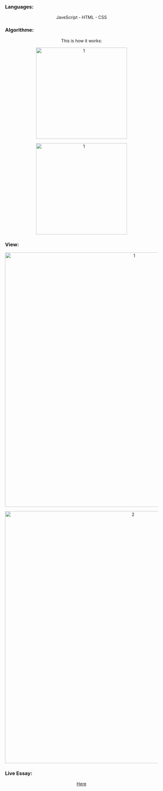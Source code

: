 <h3 align="left">Languages:</h3>
<div align="center">
   <p align="center">JaveScript - HTML - CSS</p>
</div>
<h3 align="left">Algorithme:</h3>
<div align="center">
   <p align="center">This is how it works:</p>
   <p align="center"><img width="300" alt="1" src="https://user-images.githubusercontent.com/74218805/185804024-42bf15a7-8d4f-475b-8f8b-33cd50f4f95c.png"></p>
   <p align="center"><img width="300" alt="1" src="https://user-images.githubusercontent.com/74218805/185804002-c2e0fb48-81d8-4433-9855-e49440ed9a29.png"></p>
</div>
<h3 align="left">View:</h3>
<div align="center">
   <p align="center"><img width="836" alt="1" src="https://user-images.githubusercontent.com/74218805/185803619-326a418d-05fb-4988-8b0c-ea450f76d018.PNG"></p>
   <p align="center"><img width="828" alt="2" src="https://user-images.githubusercontent.com/74218805/185803630-257cd7a4-b523-4605-b249-c91f85265611.PNG"></p>
</div>
<h3 align="left">Live Essay:</h3>
<div align="center">
   <p align="center"><a href="url">Here</a></p>
</div>
